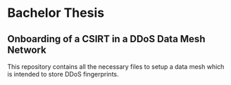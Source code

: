 # Bachelor Thesis
## Onboarding of a CSIRT in a DDoS Data Mesh Network
This repository contains all the necessary files to setup a data mesh which is intended to store DDoS fingerprints.